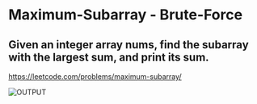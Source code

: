 # Maximum-Subarray - Brute-Force
## Given an integer array nums, find the subarray with the largest sum, and print its sum.
https://leetcode.com/problems/maximum-subarray/

![OUTPUT](https://user-images.githubusercontent.com/75247327/219865094-d65fb638-5ccd-42f5-9371-be659c488039.png)

